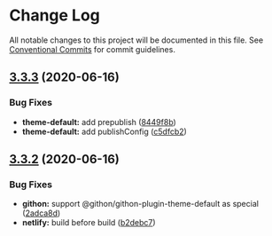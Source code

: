 # Change Log

All notable changes to this project will be documented in this file.
See [Conventional Commits](https://conventionalcommits.org) for commit guidelines.

## [3.3.3](https://github.com/GitbookIO/theme-default/compare/v3.3.2...v3.3.3) (2020-06-16)


### Bug Fixes

* **theme-default:** add prepublish ([8449f8b](https://github.com/GitbookIO/theme-default/commit/8449f8b3e23255bd8f3a66a27fb0312273d4e030))
* **theme-default:** add publishConfig ([c5dfcb2](https://github.com/GitbookIO/theme-default/commit/c5dfcb2f9b3ccc590774989bde695de8fca4fee2))





## [3.3.2](https://github.com/GitbookIO/theme-default/compare/v3.3.1...v3.3.2) (2020-06-16)


### Bug Fixes

* **githon:** support @githon/githon-plugin-theme-default as special ([2adca8d](https://github.com/GitbookIO/theme-default/commit/2adca8daa70f1731846672160646ca5a74794bc0))
* **netlify:** build before build ([b2debc7](https://github.com/GitbookIO/theme-default/commit/b2debc7de3bf09def83d27f487ce621d72229616))
